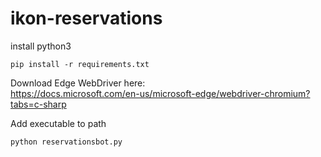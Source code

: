 # ikon-reservations

install python3
```
pip install -r requirements.txt
```

Download Edge WebDriver here: \
https://docs.microsoft.com/en-us/microsoft-edge/webdriver-chromium?tabs=c-sharp

Add executable to path 

```
python reservationsbot.py
```
